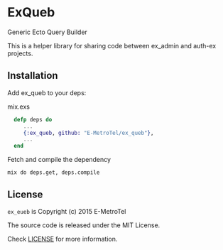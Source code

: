 # ExQueb

Generic Ecto Query Builder

This is a helper library for sharing code between ex_admin and auth-ex 
projects.

## Installation

Add ex_queb to your deps:

mix.exs
```elixir
  defp deps do
     ...
     {:ex_queb, github: "E-MetroTel/ex_queb"}, 
     ...
  end
```

Fetch and compile the dependency

```mix do deps.get, deps.compile```

## License

`ex_eueb` is Copyright (c) 2015 E-MetroTel

The source code is released under the MIT License.

Check [LICENSE](LICENSE) for more information.
